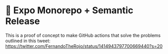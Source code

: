 # 💸 Expo Monorepo + Semantic Release

This is a proof of concept to make GitHub actions that solve the problems outlined in this tweet: https://twitter.com/FernandoTheRojo/status/1414943797700669440?s=20
